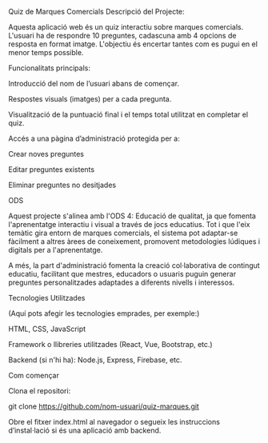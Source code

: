 Quiz de Marques Comercials
Descripció del Projecte:

Aquesta aplicació web és un quiz interactiu sobre marques comercials. L'usuari ha de respondre 10 preguntes, cadascuna amb 4 opcions de resposta en format imatge. L'objectiu és encertar tantes com es pugui en el menor temps possible.

Funcionalitats principals:

Introducció del nom de l’usuari abans de començar.

Respostes visuals (imatges) per a cada pregunta.

Visualització de la puntuació final i el temps total utilitzat en completar el quiz.

Accés a una pàgina d’administració protegida per a:

Crear noves preguntes

Editar preguntes existents

Eliminar preguntes no desitjades

ODS

Aquest projecte s'alinea amb l'ODS 4: Educació de qualitat, ja que fomenta l'aprenentatge interactiu i visual a través de jocs educatius. Tot i que l'eix temàtic gira entorn de marques comercials, el sistema pot adaptar-se fàcilment a altres àrees de coneixement, promovent metodologies lúdiques i digitals per a l'aprenentatge.

A més, la part d'administració fomenta la creació col·laborativa de contingut educatiu, facilitant que mestres, educadors o usuaris puguin generar preguntes personalitzades adaptades a diferents nivells i interessos.

Tecnologies Utilitzades

(Aquí pots afegir les tecnologies emprades, per exemple:)

HTML, CSS, JavaScript

Framework o llibreries utilitzades (React, Vue, Bootstrap, etc.)

Backend (si n'hi ha): Node.js, Express, Firebase, etc.

Com començar

Clona el repositori:

git clone https://github.com/nom-usuari/quiz-marques.git

Obre el fitxer index.html al navegador o segueix les instruccions d’instal·lació si és una aplicació amb backend.

